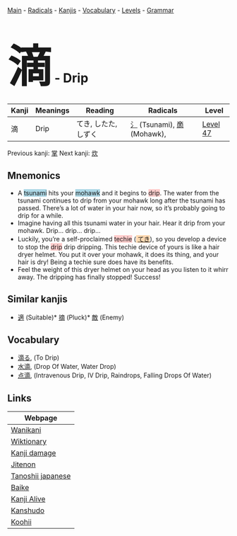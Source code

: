 <style> bigfont {font-size: 100px}</style>
[Main](../index.md) -
[Radicals](../radicals.md) -
[Kanjis](../kanjis.md) -
[Vocabulary](../vocabulary.md) -
[Levels](../levels.md) -
[Grammar](../grammar.md)
# <bigfont> 滴</bigfont> - Drip 

| Kanji | Meanings | Reading | Radicals | Level |
| --- | --- | --- | --- | --- |
| 滴 | Drip | てき, したた, しずく | [氵](../radicals/氵.md) (Tsunami), [啇](../radicals/啇.md) (Mohawk),  | [Level 47](../levels/wk_level47.md) |

Previous kanji: [掌](掌.md) Next kanji: [炊](炊.md) 

## Mnemonics
 * A <span style="background-color:#ADD8E6"> tsunami</span> hits your <span style="background-color:#ADD8E6"> mohawk</span> and it begins to <span style="background-color:#ffcccb"> drip</span>. The water from the tsunami continues to drip from your mohawk long after the tsunami has passed. There’s a lot of water in your hair now, so it’s probably going to drip for a while.
* Imagine having all this tsunami water in your hair. Hear it drip from your mohawk. Drip… drip… drip…
* Luckily, you’re a self-proclaimed <span style="background-color:#ffcccb"> techie</span> (<span style="background-color:#fed8b1"> [てき](https://jisho.org/search/てき)</span>), so you develop a device to stop the <span style="background-color:#ffcccb"> drip</span> drip dripping. This techie device of yours is like a hair dryer helmet. You put it over your mohawk, it does its thing, and your hair is dry! Being a techie sure does have its benefits.
* Feel the weight of this dryer helmet on your head as you listen to it whirr away. The dripping has finally stopped! Success!


## Similar kanjis
 * [適](適.md) (Suitable)* [摘](摘.md) (Pluck)* [敵](敵.md) (Enemy)


## Vocabulary
 * [滴る](../vocabulary/滴.md), (To Drip)
* [水滴](../vocabulary/滴.md), (Drop Of Water, Water Drop)
* [点滴](../vocabulary/滴.md), (Intravenous Drip, IV Drip, Raindrops, Falling Drops Of Water)



## Links 

| Webpage |
| --- |
| [Wanikani          ](https://www.wanikani.com/kanji/滴) |
| [Wiktionary        ](https://en.wiktionary.org/wiki/滴) |
| [Kanji damage      ](http://www.kanjidamage.com/kanji/search?utf8=✓&q=滴) |
| [Jitenon           ](https://jitenon.com/kanji/滴) |
| [Tanoshii japanese ](https://www.tanoshiijapanese.com/dictionary/kanji.cfm?k=滴) |
| [Baike             ](https://baike.baidu.com/item/滴) |
| [Kanji Alive       ](https://app.kanjialive.com/滴) |
| [Kanshudo          ](https://www.kanshudo.com/searchmn?q=滴) |
| [Koohii            ](https://kanji.koohii.com/study/kanji/滴) |
